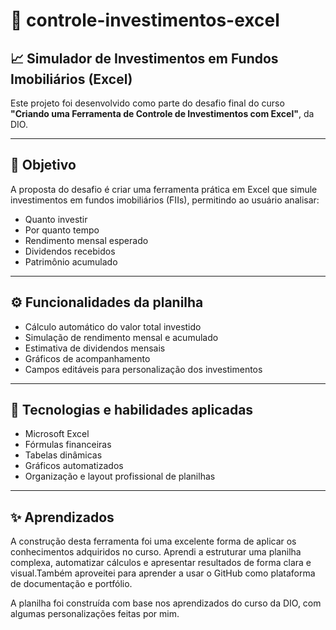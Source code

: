 # 💼 controle-investimentos-excel  
## 📈 Simulador de Investimentos em Fundos Imobiliários (Excel)

Este projeto foi desenvolvido como parte do desafio final do curso **"Criando uma Ferramenta de Controle de Investimentos com Excel"**, da DIO.

---

## 🎯 Objetivo

A proposta do desafio é criar uma ferramenta prática em Excel que simule investimentos em fundos imobiliários (FIIs), permitindo ao usuário analisar:

- Quanto investir  
- Por quanto tempo  
- Rendimento mensal esperado  
- Dividendos recebidos  
- Patrimônio acumulado

---

## ⚙️ Funcionalidades da planilha

- Cálculo automático do valor total investido  
- Simulação de rendimento mensal e acumulado  
- Estimativa de dividendos mensais  
- Gráficos de acompanhamento  
- Campos editáveis para personalização dos investimentos  

---

## 🧠 Tecnologias e habilidades aplicadas

- Microsoft Excel  
- Fórmulas financeiras  
- Tabelas dinâmicas  
- Gráficos automatizados  
- Organização e layout profissional de planilhas

---

## ✨ Aprendizados

A construção desta ferramenta foi uma excelente forma de aplicar os conhecimentos adquiridos no curso. Aprendi a estruturar uma planilha complexa, automatizar cálculos e apresentar resultados de forma clara e visual.Também aproveitei para aprender a usar o GitHub como plataforma de documentação e portfólio.


A planilha foi construída com base nos aprendizados do curso da DIO, com algumas personalizações feitas por mim.
